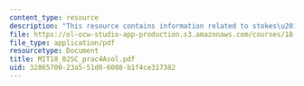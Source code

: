 ```yaml
---
content_type: resource
description: "This resource contains information related to stokes\u2019 theorem."
file: https://ol-ocw-studio-app-production.s3.amazonaws.com/courses/18-02sc-multivariable-calculus-fall-2010/3286570023a551d06088b1f4ce317382_MIT18_02SC_prac4Asol.pdf
file_type: application/pdf
resourcetype: Document
title: MIT18_02SC_prac4Asol.pdf
uid: 32865700-23a5-51d0-6088-b1f4ce317382
---
```

